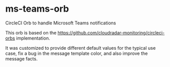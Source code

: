 # ms-teams-orb
CircleCI Orb to handle Microsoft Teams notifications

This orb is based on the https://github.com/cloudradar-monitoring/circleci-orbs implementation.

It was customized to provide different default values for the typical use case, fix a bug in the message template color, and also improve the message facts.
